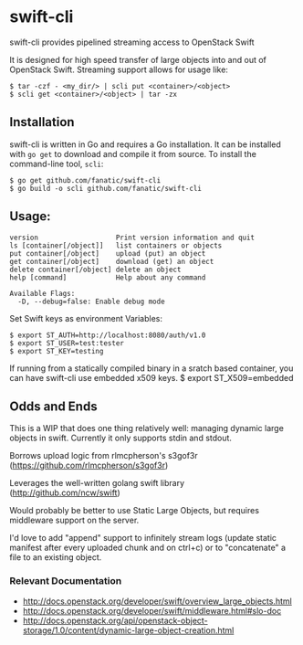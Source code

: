 # swift-cli #

swift-cli provides pipelined streaming access to OpenStack Swift

It is designed for high speed transfer of large objects into and out of OpenStack Swift. Streaming support allows for usage like:

    $ tar -czf - <my_dir/> | scli put <container>/<object>    
    $ scli get <container>/<object> | tar -zx

## Installation ##

swift-cli is written in Go and requires a Go installation. It can be installed with `go get` to download and compile it from source. To install the command-line tool, `scli`:

    $ go get github.com/fanatic/swift-cli
    $ go build -o scli github.com/fanatic/swift-cli

## Usage: ##

    version                   Print version information and quit
    ls [container[/object]]   list containers or objects
    put container[/object]    upload (put) an object
    get container[/object]    download (get) an object
    delete container[/object] delete an object
    help [command]            Help about any command

    Available Flags:
      -D, --debug=false: Enable debug mode

 Set Swift keys as environment Variables:

    $ export ST_AUTH=http://localhost:8080/auth/v1.0
    $ export ST_USER=test:tester
    $ export ST_KEY=testing

 If running from a statically compiled binary in a sratch based container, you can have swift-cli use embedded x509 keys.
    $ export ST_X509=embedded

## Odds and Ends ##
This is a WIP that does one thing relatively well: managing dynamic large objects in swift.  Currently it only supports stdin and stdout.

Borrows upload logic from rlmcpherson's s3gof3r (https://github.com/rlmcpherson/s3gof3r)

Leverages the well-written golang swift library (http://github.com/ncw/swift)

Would probably be better to use Static Large Objects, but requires middleware support on the server.

I'd love to add "append" support to infinitely stream logs (update static manifest after every uploaded chunk and on ctrl+c) or to "concatenate" a file to an existing object.

### Relevant Documentation ###

  * http://docs.openstack.org/developer/swift/overview_large_objects.html
  * http://docs.openstack.org/developer/swift/middleware.html#slo-doc
  * http://docs.openstack.org/api/openstack-object-storage/1.0/content/dynamic-large-object-creation.html
